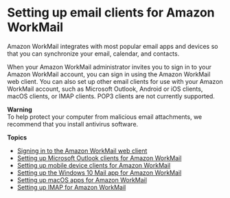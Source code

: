 # Setting up email clients for Amazon WorkMail<a name="clients"></a>

Amazon WorkMail integrates with most popular email apps and devices so that you can synchronize your email, calendar, and contacts\.

When your Amazon WorkMail administrator invites you to sign in to your Amazon WorkMail account, you can sign in using the Amazon WorkMail web client\. You can also set up other email clients for use with your Amazon WorkMail account, such as Microsoft Outlook, Android or iOS clients, macOS clients, or IMAP clients\. POP3 clients are not currently supported\.

**Warning**  
To help protect your computer from malicious email attachments, we recommend that you install antivirus software\.

**Topics**
+ [Signing in to the Amazon WorkMail web client](web-client.md)
+ [Setting up Microsoft Outlook clients for Amazon WorkMail](outlook-client.md)
+ [Setting up mobile device clients for Amazon WorkMail](mobile-client.md)
+ [Setting up the Windows 10 Mail app for Amazon WorkMail](connect_win10_mail.md)
+ [Setting up macOS apps for Amazon WorkMail](connect_mac_mail.md)
+ [Setting up IMAP for Amazon WorkMail](using_IMAP.md)